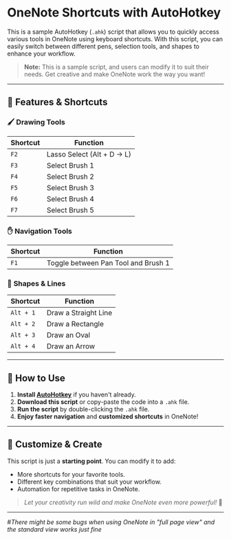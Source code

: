 # OneNote Shortcuts with AutoHotkey  

This is a sample AutoHotkey (`.ahk`) script that allows you to quickly access various tools in OneNote using keyboard shortcuts. With this script, you can easily switch between different pens, selection tools, and shapes to enhance your workflow.  

> **Note:** This is a sample script, and users can modify it to suit their needs. Get creative and make OneNote work the way you want!  

---

## 🚀 Features & Shortcuts  

### 🖌️ **Drawing Tools**  

| Shortcut | Function |
|----------|----------|
| `F2` | Lasso Select (Alt + D → L) |
| `F3` | Select Brush 1 |
| `F4` | Select Brush 2 |
| `F5` | Select Brush 3 |
| `F6` | Select Brush 4 |
| `F7` | Select Brush 5 |

### ✋ **Navigation Tools**  

| Shortcut | Function |
|----------|----------|
| `F1` | Toggle between Pan Tool and Brush 1 |

### 📏 **Shapes & Lines**  

| Shortcut | Function |
|----------|----------|
| `Alt + 1` | Draw a Straight Line |
| `Alt + 2` | Draw a Rectangle |
| `Alt + 3` | Draw an Oval |
| `Alt + 4` | Draw an Arrow |

---

## 🔧 How to Use  

1. **Install [AutoHotkey](https://www.autohotkey.com/)** if you haven't already.  
2. **Download this script** or copy-paste the code into a `.ahk` file.  
3. **Run the script** by double-clicking the `.ahk` file.  
4. **Enjoy faster navigation** and **customized shortcuts** in OneNote!  

---

## 🎨 Customize & Create  

This script is just a **starting point**. You can modify it to add:  

- More shortcuts for your favorite tools.  
- Different key combinations that suit your workflow.  
- Automation for repetitive tasks in OneNote.  

> *Let your creativity run wild and make OneNote even more powerful!* 🚀  

---

#*There might be some bugs when using OneNote in "full page view" and the standard view works just fine*
